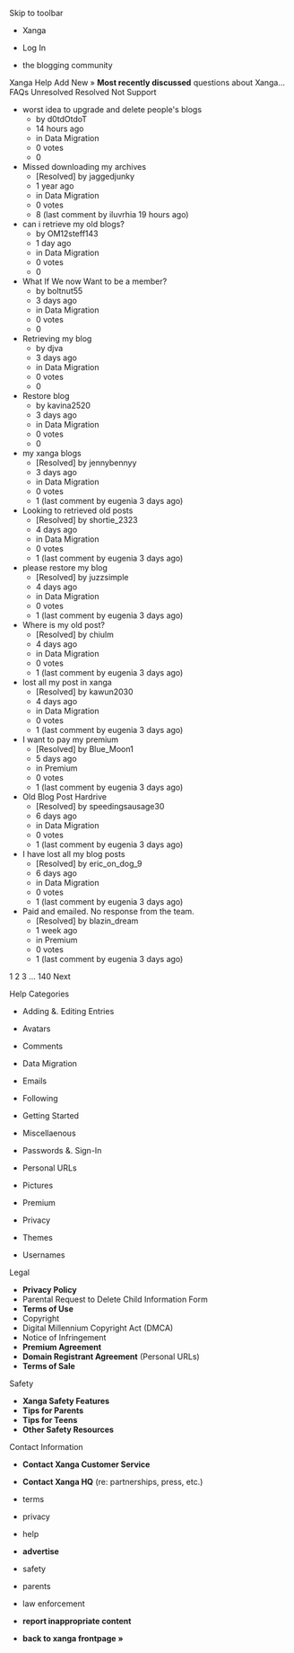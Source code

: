 Skip to toolbar

*   Xanga

*   Log In

*   the blogging community

Xanga Help Add New » **Most recently discussed** questions about Xanga… FAQs Unresolved Resolved Not Support

*   worst idea to upgrade and delete people's blogs
    *   by d0tdOtdoT
    *   14 hours ago
    *   in Data Migration
    *   0 votes
    *   0
*   Missed downloading my archives
    *   \[Resolved\] by jaggedjunky
    *   1 year ago
    *   in Data Migration
    *   0 votes
    *   8 (last comment by iluvrhia 19 hours ago)
*   can i retrieve my old blogs?
    *   by OM12steff143
    *   1 day ago
    *   in Data Migration
    *   0 votes
    *   0
*   What If We now Want to be a member?
    *   by boltnut55
    *   3 days ago
    *   in Data Migration
    *   0 votes
    *   0
*   Retrieving my blog
    *   by djva
    *   3 days ago
    *   in Data Migration
    *   0 votes
    *   0
*   Restore blog
    *   by kavina2520
    *   3 days ago
    *   in Data Migration
    *   0 votes
    *   0
*   my xanga blogs
    *   \[Resolved\] by jennybennyy
    *   3 days ago
    *   in Data Migration
    *   0 votes
    *   1 (last comment by eugenia 3 days ago)
*   Looking to retrieved old posts
    *   \[Resolved\] by shortie\_2323
    *   4 days ago
    *   in Data Migration
    *   0 votes
    *   1 (last comment by eugenia 3 days ago)
*   please restore my blog
    *   \[Resolved\] by juzzsimple
    *   4 days ago
    *   in Data Migration
    *   0 votes
    *   1 (last comment by eugenia 3 days ago)
*   Where is my old post?
    *   \[Resolved\] by chiulm
    *   4 days ago
    *   in Data Migration
    *   0 votes
    *   1 (last comment by eugenia 3 days ago)
*   lost all my post in xanga
    *   \[Resolved\] by kawun2030
    *   4 days ago
    *   in Data Migration
    *   0 votes
    *   1 (last comment by eugenia 3 days ago)
*   I want to pay my premium
    *   \[Resolved\] by Blue\_Moon1
    *   5 days ago
    *   in Premium
    *   0 votes
    *   1 (last comment by eugenia 3 days ago)
*   Old Blog Post Hardrive
    *   \[Resolved\] by speedingsausage30
    *   6 days ago
    *   in Data Migration
    *   0 votes
    *   1 (last comment by eugenia 3 days ago)
*   I have lost all my blog posts
    *   \[Resolved\] by eric\_on\_dog\_9
    *   6 days ago
    *   in Data Migration
    *   0 votes
    *   1 (last comment by eugenia 3 days ago)
*   Paid and emailed. No response from the team.
    *   \[Resolved\] by blazin\_dream
    *   1 week ago
    *   in Premium
    *   0 votes
    *   1 (last comment by eugenia 3 days ago)

1 2 3 ... 140 Next

Help Categories

*   Adding &. Editing Entries
*   Avatars
*   Comments
*   Data Migration
*   Emails
*   Following
*   Getting Started
*   Miscellaenous

*   Passwords &. Sign-In
*   Personal URLs
*   Pictures
*   Premium
*   Privacy
*   Themes
*   Usernames

Legal

*   **Privacy Policy**
*   Parental Request to Delete Child Information Form
*   **Terms of Use**
*   Copyright
*   Digital Millennium Copyright Act (DMCA)
*   Notice of Infringement
*   **Premium Agreement**
*   **Domain Registrant Agreement** (Personal URLs)
*   **Terms of Sale**

Safety

*   **Xanga Safety Features**
*   **Tips for Parents**
*   **Tips for Teens**
*   **Other Safety Resources**

Contact Information

*   **Contact Xanga Customer Service**
*   **Contact Xanga HQ** (re: partnerships, press, etc.)

*   terms
*   privacy
*   help
*   **advertise**

*   safety
*   parents
*   law enforcement
*   **report inappropriate content**

*   **back to xanga frontpage »**